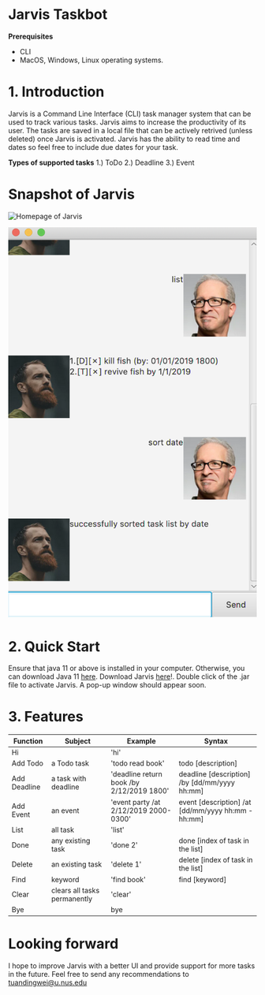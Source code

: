 # Jarvis Taskbot

**Prerequisites**

* CLI
* MacOS, Windows, Linux operating systems.

# 1. Introduction

Jarvis is a Command Line Interface (CLI) task manager system that can be used to track various tasks. Jarvis aims to increase the productivity of its user. The tasks are saved in a local file that can be actively retrived (unless deleted) once Jarvis is activated. Jarvis has the ability to read time and dates so feel free to include due dates for your task. 

**Types of supported tasks**
1.) ToDo 
2.) Deadline
3.) Event

# Snapshot of Jarvis

![Homepage of Jarvis](Home.png)

![Working Jarvis](UI.png)

# 2. Quick Start
Ensure that java 11 or above is installed in your computer. Otherwise, you can download Java 11 [here](https://www.oracle.com/technetwork/java/javase/downloads/jdk11-downloads-5066655.html).
Download Jarvis [here](https://github.com/tuandingwei/main/releases)!.
Double click of the .jar file to activate Jarvis. A pop-up window should appear soon. 

# 3. Features

Function | Subject | Example | Syntax | 
---------------|---------------|---------------|---------------
Hi | | 'hi' | 
Add Todo | a Todo task | 'todo read book' | todo [description]
Add Deadline | a task with deadline |'deadline return book /by 2/12/2019 1800' | deadline [description] /by [dd/mm/yyyy hh:mm]
Add Event | an event | 'event party /at 2/12/2019 2000-0300' | event [description] /at [dd/mm/yyyy hh:mm - hh:mm]
List | all task | 'list' |
Done | any existing task | 'done 2' | done [index of task in the list]
Delete | an existing task | 'delete 1' | delete [index of task in the list]
Find | keyword | 'find book' | find [keyword]
Clear | clears all tasks permanently | 'clear' | 
Bye | | bye |

# Looking forward
I hope to improve Jarvis with a better UI and provide support for more tasks in the future. 
Feel free to send any recommendations to tuandingwei@u.nus.edu
